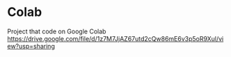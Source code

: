 # Colab
Project that code on Google Colab
https://drive.google.com/file/d/1z7M7JjAZ67utd2cQw86mE6v3p5oR9Xul/view?usp=sharing
